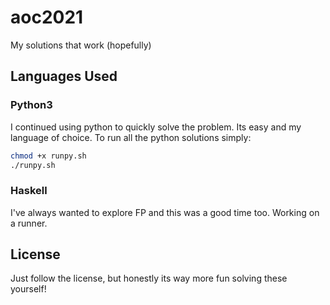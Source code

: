 # aoc2021

My solutions that work (hopefully)

## Languages Used

### Python3
I continued using python to quickly solve the problem. Its easy and my language of choice. To run all the python solutions simply:

```sh
chmod +x runpy.sh
./runpy.sh
```

### Haskell

I've always wanted to explore FP and this was a good time too. Working on a runner.

## License

Just follow the license, but honestly its way more fun solving these yourself!
